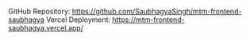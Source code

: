 GitHub Repository: https://github.com/SaubhagyaSingh/mtm-frontend-saubhagya
Vercel Deployment: https://mtm-frontend-saubhagya.vercel.app/

